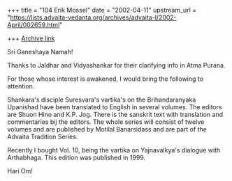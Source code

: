 +++
title = "104 Erik Mossel"
date = "2002-04-11"
upstream_url = "https://lists.advaita-vedanta.org/archives/advaita-l/2002-April/002659.html"

+++
[Archive link](https://lists.advaita-vedanta.org/archives/advaita-l/2002-April/002659.html)

Sri Ganeshaya Namah!

Thanks to Jaldhar and  Vidyashankar for their clarifying info in Atma Purana.

For those whose interest is awakened, I would bring the following to attention.

Shankara's disciple Suresvara's vartika's on the Brihandaranyaka Upanishad
have been translated to English in several volumes. The editors are Shuon
Hino and K.P. Jog. There is the sanskrit text  with translation and
commentaries bij the editors. The whole series will consist of twelve
volumes and are published by Motilal Banarsidass  and are part of the
Advaita Tradition Series.

Recently I bought Vol. 10, being the vartika on Yajnavalkya's dialogue with
Arthabhaga. This edition was published in 1999.

Hari Om!

